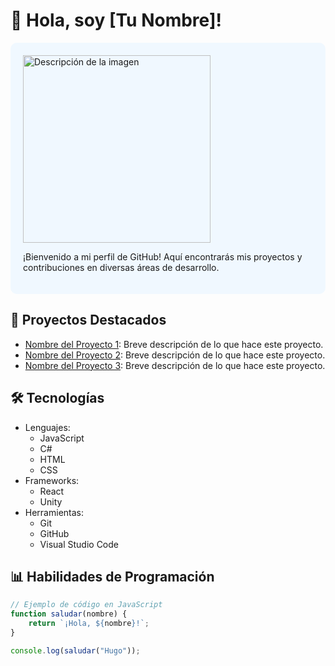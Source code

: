 # 👋 Hola, soy [Tu Nombre]!

<div style="background-color: #f0f8ff; padding: 20px; border-radius: 10px;">
    <img src="URL_DE_TU_IMAGEN" alt="Descripción de la imagen" width="300" />
    <p>¡Bienvenido a mi perfil de GitHub! Aquí encontrarás mis proyectos y contribuciones en diversas áreas de desarrollo.</p>
</div>

## 🚀 Proyectos Destacados

- [Nombre del Proyecto 1](enlace-al-proyecto-1): Breve descripción de lo que hace este proyecto.
- [Nombre del Proyecto 2](enlace-al-proyecto-2): Breve descripción de lo que hace este proyecto.
- [Nombre del Proyecto 3](enlace-al-proyecto-3): Breve descripción de lo que hace este proyecto.

## 🛠️ Tecnologías

- Lenguajes: 
  - JavaScript
  - C#
  - HTML
  - CSS
- Frameworks: 
  - React
  - Unity
- Herramientas: 
  - Git
  - GitHub
  - Visual Studio Code

## 📊 Habilidades de Programación

```javascript
// Ejemplo de código en JavaScript
function saludar(nombre) {
    return `¡Hola, ${nombre}!`;
}

console.log(saludar("Hugo"));
